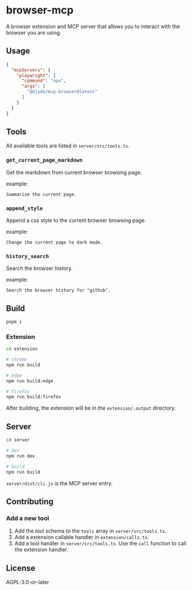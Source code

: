 # browser-mcp

A browser extension and MCP server that allows you to interact with the browser you are using.

## Usage

```json
{
  "mcpServers": {
    "playwright": {
      "command": "npx",
      "args": [
        "@djyde/mcp-browser@latest"
      ]
    }
  }
}
```

## Tools

All available tools are listed in `server/src/tools.ts`.

### `get_current_page_markdown`

Get the markdown from current browser browsing page.

example:

```
Summarize the current page.
```

### `append_style`

Append a css style to the current browser browsing page.

example:

```
Change the current page to dark mode.
```

### `history_search`

Search the browser history.

example:

```
Search the browser history for "github".
```

## Build

```bash
pnpm i
```

### Extension

```bash
cd extension

# chrome
npm run build

# edge
npm run build:edge

# firefox
npm run build:firefox
```

After building, the extension will be in the `extension/.output` directory.

## Server

```bash
cd server

# dev
npm run dev

# build
npm run build
```

`server/dist/cli.js` is the MCP server entry.

## Contributing

### Add a new tool

1. Add the tool schema to the `tools` array in `server/src/tools.ts`.
2. Add a extension callable handler in `extension/calls.ts`.
3. Add a tool handler in `server/src/tools.ts`. Use the `call` function to call the extension handler.

## License

AGPL-3.0-or-later